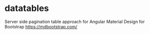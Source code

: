 # datatables
Server side pagination table approach for Angular Material Design for Bootstrap https://mdbootstrap.com/
